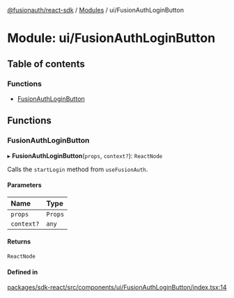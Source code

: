 [@fusionauth/react-sdk](../README.md) / [Modules](../modules.md) / ui/FusionAuthLoginButton

# Module: ui/FusionAuthLoginButton

## Table of contents

### Functions

- [FusionAuthLoginButton](ui_FusionAuthLoginButton.md#fusionauthloginbutton)

## Functions

### FusionAuthLoginButton

▸ **FusionAuthLoginButton**(`props`, `context?`): `ReactNode`

Calls the `startLogin` method from `useFusionAuth`.

#### Parameters

| Name       | Type    |
| :--------- | :------ |
| `props`    | `Props` |
| `context?` | `any`   |

#### Returns

`ReactNode`

#### Defined in

[packages/sdk-react/src/components/ui/FusionAuthLoginButton/index.tsx:14](https://github.com/FusionAuth/fusionauth-javascript-sdk/blob/546896fe40aeab4bf379a067a721414ce99ca372/packages/sdk-react/src/components/ui/FusionAuthLoginButton/index.tsx#L14)
